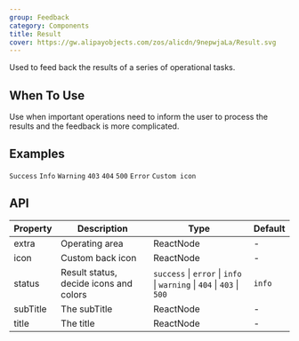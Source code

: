 ```yaml
---
group: Feedback
category: Components
title: Result
cover: https://gw.alipayobjects.com/zos/alicdn/9nepwjaLa/Result.svg
---
```


Used to feed back the results of a series of operational tasks.

## When To Use

Use when important operations need to inform the user to process the results and the feedback is more complicated.

## Examples

<code src="./demo/success.tsx">Success</code> <code src="./demo/info.tsx">Info</code> <code src="./demo/warning.tsx">Warning</code> <code src="./demo/403.tsx">403</code> <code src="./demo/404.tsx">404</code> <code src="./demo/500.tsx">500</code> <code src="./demo/error.tsx">Error</code> <code src="./demo/customIcon.tsx">Custom icon</code>

## API

| Property | Description | Type | Default |
| --- | --- | --- | --- |
| extra | Operating area | ReactNode | - |
| icon | Custom back icon | ReactNode | - |
| status | Result status, decide icons and colors | `success` \| `error` \| `info` \| `warning` \| `404` \| `403` \| `500` | `info` |
| subTitle | The subTitle | ReactNode | - |
| title | The title | ReactNode | - |
